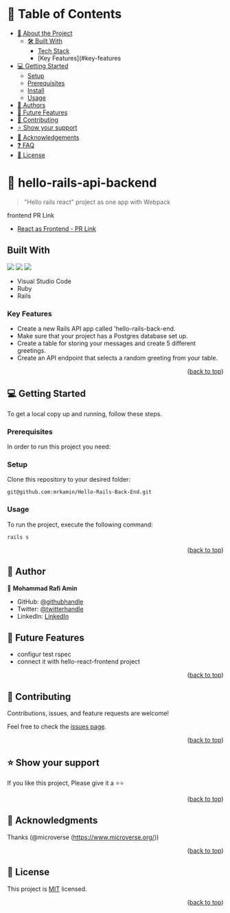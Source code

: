 <a name="readme-top"></a>

<!-- TABLE OF CONTENTS -->

# 📗 Table of Contents

- [📖 About the Project](#about-project)
  - [🛠 Built With](#built-with)
    - [Tech Stack](#tech-stack)
    - [Key Features](#key-features
- [💻 Getting Started](#getting-started)
  - [Setup](#setup)
  - [Prerequisites](#prerequisites)
  - [Install](#install)
  - [Usage](#usage)
- [👥 Authors](#authors)
- [🔭 Future Features](#future-features)
- [🤝 Contributing](#contributing)
- [⭐️ Show your support](#support)
- [🙏 Acknowledgements](#acknowledgements)
- [❓ FAQ](#faq)
- [📝 License](#license)

<!-- PROJECT DESCRIPTION -->

# 📖 hello-rails-api-backend <a name="about-project"></a>

> "Hello rails react" project as one app with Webpack

<summary>frontend PR Link</summary>
  <ul>
    <li><a href="https://github.com/mrkamin/hello-react-front-end/pull/1">React as Frontend - PR Link</a></li>
  </ul>
</details>

## Built With

![](https://img.shields.io/badge/-Ruby-red)
![](https://img.shields.io/badge/-VSCode-blue)
![](https://img.shields.io/badge/-Rspec-red)

- Visual Studio Code
- Ruby
- Rails

### Key Features <a name="key-features"></a>

<!-- > Describe between 1-3 key features of the application. -->

- Create a new Rails API app called 'hello-rails-back-end.
- Make sure that your project has a Postgres database set up.
- Create a table for storing your messages and create 5 different greetings.
- Create an API endpoint that selects a random greeting from your table.

<p align="right">(<a href="#readme-top">back to top</a>)</p>

<!-- GETTING STARTED -->

## 💻 Getting Started <a name="getting-started"></a>

<!-- > Describe how a new developer could make use of your project. -->

To get a local copy up and running, follow these steps.

### Prerequisites

In order to run this project you need:

### Setup

Clone this repository to your desired folder:

```
git@github.com:mrkamin/Hello-Rails-Back-End.git

```

### Usage

To run the project, execute the following command:

```
rails s

```

<p align="right">(<a href="#readme-top">back to top</a>)</p>

<!-- AUTHORS -->

## 👥 Author <a name="authors"></a>

<!-- > Mention all of the collaborators of this project. -->

👤 **Mohammad Rafi Amin**

- GitHub: [@githubhandle](https://github.com/mrkamin)
- Twitter: [@twitterhandle](https://twitter.com/Mohamma63974237)
- LinkedIn: [LinkedIn](https://www.linkedin.com/in/mohammad-rafi-amin-63b4319b/)

<!-- FUTURE FEATURES -->

## 🔭 Future Features <a name="future-features"></a>

<!-- > Describe 1 - 3 features you will add to the project. -->

- configur test rspec 
- connect it with hello-react-frontend project



<p align="right">(<a href="#readme-top">back to top</a>)</p>

<!-- CONTRIBUTING -->

## 🤝 Contributing <a name="contributing"></a>

Contributions, issues, and feature requests are welcome!

Feel free to check the [issues page](https://github.com/mrkamin/Hello-Rails-Back-End/issues).

<p align="right">(<a href="#readme-top">back to top</a>)</p>

<!-- SUPPORT -->

## ⭐️ Show your support <a name="support"></a>

If you like this project, Please give it a ⭐️⭐️

<p align="right">(<a href="#readme-top">back to top</a>)</p>

<!-- ACKNOWLEDGEMENTS -->

## 🙏 Acknowledgments <a name="acknowledgements"></a>

Thanks (@microverse (https://www.microverse.org/))

<p align="right">(<a href="#readme-top">back to top</a>)</p>

## 📝 License <a name="license"></a>

This project is [MIT](https://github.com/mrkamin/Hello-Rails-Back-End/blob/main/LICENSE) licensed.

<p align="right">(<a href="#readme-top">back to top</a>)</p>
